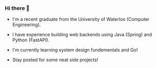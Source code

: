 ### Hi there 👋
- I'm a recent graduate from the University of Waterloo (Computer Engineering).
- I have experience building web backends using Java (Spring) and Python (FastAPI).
- I'm currently learning system design fundementals and Go!

     
- Stay posted for some neat side projects!
<!--
**jry0/jry0** is a ✨ _special_ ✨ repository because its `README.md` (this file) appears on your GitHub profile.

Here are some ideas to get you started:

- 🔭 I’m currently working on ...
- 🌱 I’m currently learning ...
- 👯 I’m looking to collaborate on ...
- 🤔 I’m looking for help with ...
- 💬 Ask me about ...
- 📫 How to reach me: ...
- 😄 Pronouns: ...
- ⚡ Fun fact: ...
-->
